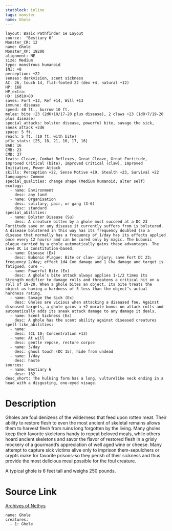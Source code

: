 ```yaml
---
statblock: inline
tags: monster
name: Ghole
---
```

```statblock
layout: Basic Pathfinder 1e Layout
source:  "Bestiary 6"
Monster_CR: 12
name: Ghole
Monster_XP: 19200
alignment: NE
size: Medium
type: monstrous humanoid
INI: +8
perception: +22
senses: darkvision, scent sickness
AC: 26, touch 14, flat-footed 22 (dex +4, natural +12)
HP: 168
HP_extra: 
HD: 16d10+80
saves: Fort +12, Ref +14, Will +13
immune: disease
speed: 40 ft., burrow 10 ft.
melee: bite +23 (2d6+10/17-20 plus disease), 2 claws +23 (1d8+7/19-20 plus disease)
special_attacks: bolster disease, powerful bite, savage the sick, sneak attack +2d6
space: 5 ft.
reach: 5 ft. (10 ft. with bite)
pf1e_stats: [25, 18, 21, 10, 17, 16]
BAB: 16
CMB: 23
CMD: 37
feats: Cleave, Combat Reflexes, Great Cleave, Great Fortitude, Improved Critical (bite), Improved Critical (claw), Improved Initiative, Power Attack
skills: Perception +22, Sense Motive +19, Stealth +23, Survival +22
languages: Common
special_qualities: change shape (Medium humanoid; alter self)
ecology:
  - name: Environment
    desc: any land
  - name: Organisation
    desc: solitary, pair, or gang (3-6)
    desc: standard
special_abilities:
  - name: Bolster Disease (Su)
    desc: A creature bitten by a ghole must succeed at a DC 23 Fortitude save or any disease it currently suffers from is bolstered. A disease bolstered in this way has its frequency doubled (so a disease that normally has a frequency of 1/day has its effects applied once every 12 hours) and can be cured only by magic. The bubonic plague carried by a ghole automatically gains these advantages. The save DC is Constitution-based.
  - name: Disease (Ex)
    desc: Bubonic Plague: Bite or claw- injury; save Fort DC 23; frequency 2/day; effect 1d4 Con damage and 1 Cha damage and target is fatigued; cure -.
  - name: Powerful Bite (Ex)
    desc: A ghole’s bite attack always applies 1-1/2 times its Strength modifier to damage rolls and threatens a critical hit on a roll of 19-20. When a ghole bites an object, its bite treats the object as having a hardness of 5 less than the object’s actual hardness rating.
  - name: Savage the Sick (Ex)
    desc: Gholes are vicious when attacking a diseased foe. Against diseased targets, a ghole gains a +2 morale bonus on attack rolls and automatically adds its sneak attack damage to any damage it deals.
  - name: Scent Sickness (Ex)
    desc: A ghole has the scent ability against diseased creatures
spell-like_abilities:
  - name:
    desc: (CL 10; Concentration +13)
  - name: At will
    desc: gentle repose, restore corpse
  - name: 3/day
    desc: ghoul touch (DC 15), hide from undead
  - name: 1/day
    desc: haste
sources:
  - name: Bestiary 6
    desc: 132
desc_short: The hulking form has a long, vulturelike neck ending in a head with a disgusting, one-eyed visage.
```
# Description
Gholes are foul denizens of the wilderness that feed upon rotten meat. Their ability to restore flesh to even the most ancient of skeletal remains allows them to harvest flesh from ruins long forgotten by the living. Many gholes keep their favorite skeletons handy to repeat beloved meals, while others hoard ancient skeletons and savor the flavor of restored flesh in a grisly mockery of a gourmand’s appreciation of well aged wine or cheese. Many attempt to capture sick victims alive only to imprison them-sepulchers or crypts make for favorite prisons-so they perish of their sickness and thus provide the most delicious meal possible for the foul creature. 

A typical ghole is 6 feet tall and weighs 250 pounds.
# Source Link
[Archives of Nethys](https://aonprd.com/MonsterDisplay.aspx?ItemName=Ghole)
```encounter-table
name: Ghole
creatures:
  - 1: Ghole
```
